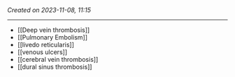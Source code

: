 *Created on 2023-11-08, 11:15* 

---

- [[Deep vein thrombosis]]
- [[Pulmonary Embolism]]
- [[livedo reticularis]]
- [[venous ulcers]]
- [[cerebral vein thrombosis]]
- [[dural sinus thrombosis]]
